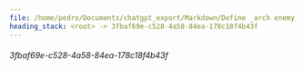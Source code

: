 ```yaml
---
file: /home/pedro/Documents/chatgpt_export/Markdown/Define _arch enemy._.md
heading_stack: <root> -> 3fbaf69e-c528-4a58-84ea-178c18f4b43f
---
```

###### 3fbaf69e-c528-4a58-84ea-178c18f4b43f
